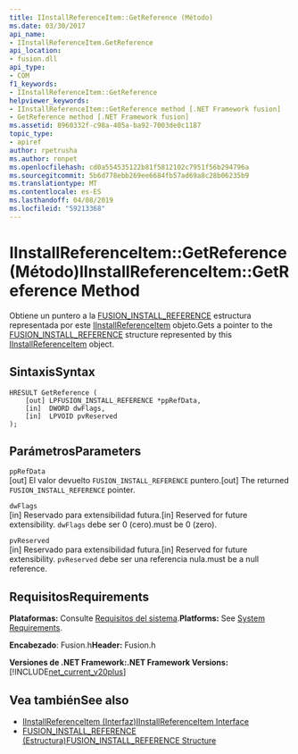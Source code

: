 ```yaml
---
title: IInstallReferenceItem::GetReference (Método)
ms.date: 03/30/2017
api_name:
- IInstallReferenceItem.GetReference
api_location:
- fusion.dll
api_type:
- COM
f1_keywords:
- IInstallReferenceItem::GetReference
helpviewer_keywords:
- IInstallReferenceItem::GetReference method [.NET Framework fusion]
- GetReference method [.NET Framework fusion]
ms.assetid: 8960332f-c98a-405a-ba92-7003de0c1187
topic_type:
- apiref
author: rpetrusha
ms.author: ronpet
ms.openlocfilehash: cd0a554535122b81f5812102c7951f56b294796a
ms.sourcegitcommit: 5b6d778ebb269ee6684fb57ad69a8c28b06235b9
ms.translationtype: MT
ms.contentlocale: es-ES
ms.lasthandoff: 04/08/2019
ms.locfileid: "59213368"
---
```

# <a name="iinstallreferenceitemgetreference-method"></a><span data-ttu-id="56e72-102">IInstallReferenceItem::GetReference (Método)</span><span class="sxs-lookup"><span data-stu-id="56e72-102">IInstallReferenceItem::GetReference Method</span></span>
<span data-ttu-id="56e72-103">Obtiene un puntero a la [FUSION_INSTALL_REFERENCE](../../../../docs/framework/unmanaged-api/fusion/fusion-install-reference-structure.md) estructura representada por este [IInstallReferenceItem](../../../../docs/framework/unmanaged-api/fusion/iinstallreferenceitem-interface.md) objeto.</span><span class="sxs-lookup"><span data-stu-id="56e72-103">Gets a pointer to the [FUSION_INSTALL_REFERENCE](../../../../docs/framework/unmanaged-api/fusion/fusion-install-reference-structure.md) structure represented by this [IInstallReferenceItem](../../../../docs/framework/unmanaged-api/fusion/iinstallreferenceitem-interface.md) object.</span></span>  
  
## <a name="syntax"></a><span data-ttu-id="56e72-104">Sintaxis</span><span class="sxs-lookup"><span data-stu-id="56e72-104">Syntax</span></span>  
  
```  
HRESULT GetReference (  
    [out] LPFUSION_INSTALL_REFERENCE *ppRefData,  
    [in]  DWORD dwFlags,  
    [in]  LPVOID pvReserved  
);  
```  
  
## <a name="parameters"></a><span data-ttu-id="56e72-105">Parámetros</span><span class="sxs-lookup"><span data-stu-id="56e72-105">Parameters</span></span>  
 `ppRefData`  
 <span data-ttu-id="56e72-106">[out] El valor devuelto `FUSION_INSTALL_REFERENCE` puntero.</span><span class="sxs-lookup"><span data-stu-id="56e72-106">[out] The returned `FUSION_INSTALL_REFERENCE` pointer.</span></span>  
  
 `dwFlags`  
 <span data-ttu-id="56e72-107">[in] Reservado para extensibilidad futura.</span><span class="sxs-lookup"><span data-stu-id="56e72-107">[in] Reserved for future extensibility.</span></span> `dwFlags` <span data-ttu-id="56e72-108">debe ser 0 (cero).</span><span class="sxs-lookup"><span data-stu-id="56e72-108">must be 0 (zero).</span></span>  
  
 `pvReserved`  
 <span data-ttu-id="56e72-109">[in] Reservado para extensibilidad futura.</span><span class="sxs-lookup"><span data-stu-id="56e72-109">[in] Reserved for future extensibility.</span></span> `pvReserved` <span data-ttu-id="56e72-110">debe ser una referencia nula.</span><span class="sxs-lookup"><span data-stu-id="56e72-110">must be a null reference.</span></span>  
  
## <a name="requirements"></a><span data-ttu-id="56e72-111">Requisitos</span><span class="sxs-lookup"><span data-stu-id="56e72-111">Requirements</span></span>  
 <span data-ttu-id="56e72-112">**Plataformas:** Consulte [Requisitos del sistema](../../../../docs/framework/get-started/system-requirements.md).</span><span class="sxs-lookup"><span data-stu-id="56e72-112">**Platforms:** See [System Requirements](../../../../docs/framework/get-started/system-requirements.md).</span></span>  
  
 <span data-ttu-id="56e72-113">**Encabezado**: Fusion.h</span><span class="sxs-lookup"><span data-stu-id="56e72-113">**Header:** Fusion.h</span></span>  
  
 **<span data-ttu-id="56e72-114">Versiones de .NET Framework:</span><span class="sxs-lookup"><span data-stu-id="56e72-114">.NET Framework Versions:</span></span>** [!INCLUDE[net_current_v20plus](../../../../includes/net-current-v20plus-md.md)]  
  
## <a name="see-also"></a><span data-ttu-id="56e72-115">Vea también</span><span class="sxs-lookup"><span data-stu-id="56e72-115">See also</span></span>

- [<span data-ttu-id="56e72-116">IInstallReferenceItem (Interfaz)</span><span class="sxs-lookup"><span data-stu-id="56e72-116">IInstallReferenceItem Interface</span></span>](../../../../docs/framework/unmanaged-api/fusion/iinstallreferenceitem-interface.md)
- [<span data-ttu-id="56e72-117">FUSION_INSTALL_REFERENCE (Estructura)</span><span class="sxs-lookup"><span data-stu-id="56e72-117">FUSION_INSTALL_REFERENCE Structure</span></span>](../../../../docs/framework/unmanaged-api/fusion/fusion-install-reference-structure.md)
